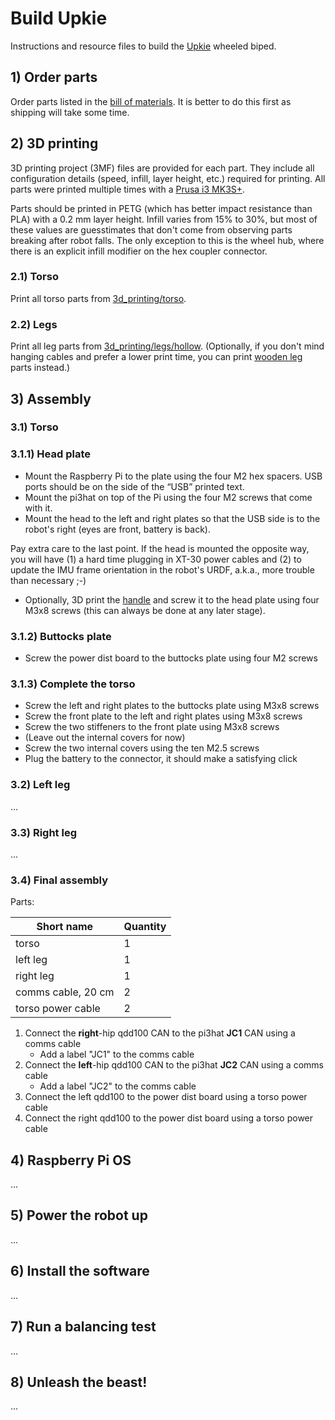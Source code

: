 # Build Upkie

Instructions and resource files to build the [Upkie](https://hackaday.io/project/185729-upkie-wheeled-biped-robot) wheeled biped.

## 1) Order parts

Order parts listed in the [bill of materials](BOM.md). It is better to do this first as shipping will take some time.

## 2) 3D printing

3D printing project (3MF) files are provided for each part. They include all configuration details (speed, infill, layer height, etc.) required for printing. All parts were printed multiple times with a [Prusa i3 MK3S+](https://www.prusa3d.com/product/original-prusa-i3-mk3s-kit-3/).

Parts should be printed in PETG (which has better impact resistance than PLA) with a 0.2 mm layer height. Infill varies from 15% to 30%, but most of these values are guesstimates that don't come from observing parts breaking after robot falls. The only exception to this is the wheel hub, where there is an explicit infill modifier on the hex coupler connector.

### 2.1) Torso

Print all torso parts from [3d\_printing/torso](3d_printing/torso).

### 2.2) Legs

Print all leg parts from [3d\_printing/legs/hollow](3d_printing/legs/hollow). (Optionally, if you don't mind hanging cables and prefer a lower print time, you can print [wooden leg](3d_printing/legs/wooden) parts instead.)

## 3) Assembly

### 3.1) Torso

### 3.1.1) Head plate

- Mount the Raspberry Pi to the plate using the four M2 hex spacers. USB ports should be on the side of the “USB” printed text.
- Mount the pi3hat on top of the Pi using the four M2 screws that come with it.
- Mount the head to the left and right plates so that the USB side is to the robot's right (eyes are front, battery is back).

Pay extra care to the last point. If the head is mounted the opposite way, you will have (1) a hard time plugging in XT-30 power cables and (2) to update the IMU frame orientation in the robot's URDF, a.k.a., more trouble than necessary ;-)

- Optionally, 3D print the [handle](3d_printing/extras/handle_v1.3mf) and screw it to the head plate using four M3x8 screws (this can always be done at any later stage).

### 3.1.2) Buttocks plate

- Screw the power dist board to the buttocks plate using four M2 screws

### 3.1.3) Complete the torso

- Screw the left and right plates to the buttocks plate using M3x8 screws
- Screw the front plate to the left and right plates using M3x8 screws
- Screw the two stiffeners to the front plate using M3x8 screws
- (Leave out the internal covers for now)
- Screw the two internal covers using the ten M2.5 screws
- Plug the battery to the connector, it should make a satisfying click

### 3.2) Left leg

...

### 3.3) Right leg

...

### 3.4) Final assembly

Parts:

| Short name         | Quantity |
|--------------------|----------|
| torso              | 1        |
| left leg           | 1        |
| right leg          | 1        |
| comms cable, 20 cm | 2        |
| torso power cable  | 2        |

1. Connect the **right**-hip qdd100 CAN to the pi3hat **JC1** CAN using a comms cable
    - Add a label "JC1" to the comms cable
2. Connect the **left**-hip qdd100 CAN to the pi3hat **JC2** CAN using a comms cable
    - Add a label "JC2" to the comms cable
3. Connect the left qdd100 to the power dist board using a torso power cable
4. Connect the right qdd100 to the power dist board using a torso power cable

## 4) Raspberry Pi OS

...

## 5) Power the robot up

...

## 6) Install the software

...

## 7) Run a balancing test

...

## 8) Unleash the beast!

...
